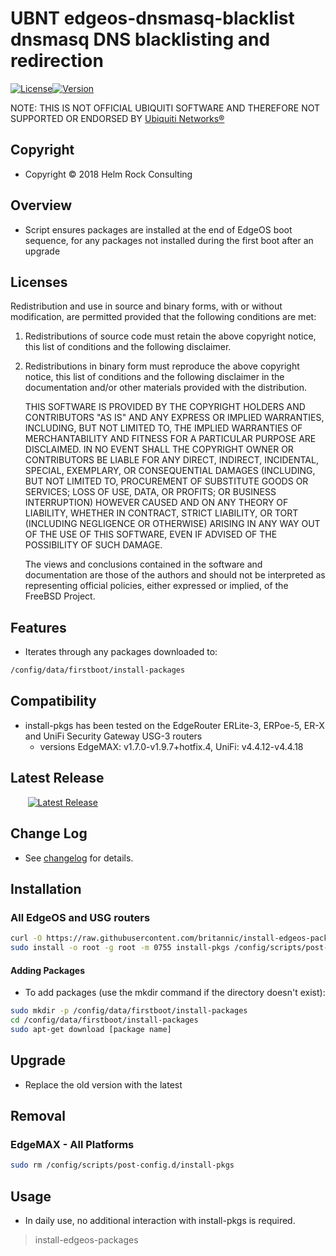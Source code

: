 # UBNT edgeos-dnsmasq-blacklist dnsmasq DNS blacklisting and redirection

[![License](https://img.shields.io/badge/license-BSD-blue.svg)](https://github.com/britannic/blacklist/blob/master/LICENSE.txt)[![Version](https://img.shields.io/badge/version-v1.0-green.svg)](https://github.com/britannic/install-edgeos-packages)

NOTE: THIS IS NOT OFFICIAL UBIQUITI SOFTWARE AND THEREFORE NOT SUPPORTED OR ENDORSED BY [Ubiquiti Networks®](https://www.ubnt.com/)

## Copyright

* Copyright © 2018 Helm Rock Consulting

## Overview

* Script ensures packages are installed at the end of EdgeOS boot sequence, for any packages not installed during the first boot after an upgrade

## Licenses

Redistribution and use in source and binary forms, with or without
modification, are permitted provided that the following conditions are met:

1. Redistributions of source code must retain the above copyright notice, this
   list of conditions and the following disclaimer.
1. Redistributions in binary form must reproduce the above copyright notice,
   this list of conditions and the following disclaimer in the documentation
   and/or other materials provided with the distribution.

    THIS SOFTWARE IS PROVIDED BY THE COPYRIGHT HOLDERS AND CONTRIBUTORS "AS IS" AND
    ANY EXPRESS OR IMPLIED WARRANTIES, INCLUDING, BUT NOT LIMITED TO, THE IMPLIED
    WARRANTIES OF MERCHANTABILITY AND FITNESS FOR A PARTICULAR PURPOSE ARE
    DISCLAIMED. IN NO EVENT SHALL THE COPYRIGHT OWNER OR CONTRIBUTORS BE LIABLE FOR
    ANY DIRECT, INDIRECT, INCIDENTAL, SPECIAL, EXEMPLARY, OR CONSEQUENTIAL DAMAGES
    (INCLUDING, BUT NOT LIMITED TO, PROCUREMENT OF SUBSTITUTE GOODS OR SERVICES;
    LOSS OF USE, DATA, OR PROFITS; OR BUSINESS INTERRUPTION) HOWEVER CAUSED AND
    ON ANY THEORY OF LIABILITY, WHETHER IN CONTRACT, STRICT LIABILITY, OR TORT
    (INCLUDING NEGLIGENCE OR OTHERWISE) ARISING IN ANY WAY OUT OF THE USE OF THIS
    SOFTWARE, EVEN IF ADVISED OF THE POSSIBILITY OF SUCH DAMAGE.

    The views and conclusions contained in the software and documentation are those
    of the authors and should not be interpreted as representing official policies,
    either expressed or implied, of the FreeBSD Project.

## Features

* Iterates through any packages downloaded to:

```bash
/config/data/firstboot/install-packages
```

## Compatibility

* install-pkgs has been tested on the EdgeRouter ERLite-3, ERPoe-5, ER-X and UniFi Security Gateway USG-3 routers
  * versions EdgeMAX: v1.7.0-v1.9.7+hotfix.4, UniFi: v4.4.12-v4.4.18

## Latest Release

&nbsp;&nbsp;&nbsp;&nbsp;&nbsp;&nbsp;&nbsp;[![Latest Release](https://img.shields.io/badge/-Latest%20Release-green.svg)](https://github.com/britannic/install-edgeos-packages/releases/latest)

## Change Log

* See [changelog](CHANGELOG.md) for details.

## Installation

### All EdgeOS and USG routers

```bash
curl -O https://raw.githubusercontent.com/britannic/install-edgeos-packages/master/install-pkgs
sudo install -o root -g root -m 0755 install-pkgs /config/scripts/post-config.d/install-pkgs
```

#### Adding Packages

* To add packages (use the mkdir command if the directory doesn't exist):

```bash
sudo mkdir -p /config/data/firstboot/install-packages
cd /config/data/firstboot/install-packages
sudo apt-get download [package name]
```

## Upgrade

* Replace the old version with the latest

## Removal

### EdgeMAX - All Platforms

```bash
sudo rm /config/scripts/post-config.d/install-pkgs
```

## Usage

* In daily use, no additional interaction with install-pkgs is required.


> install-edgeos-packages